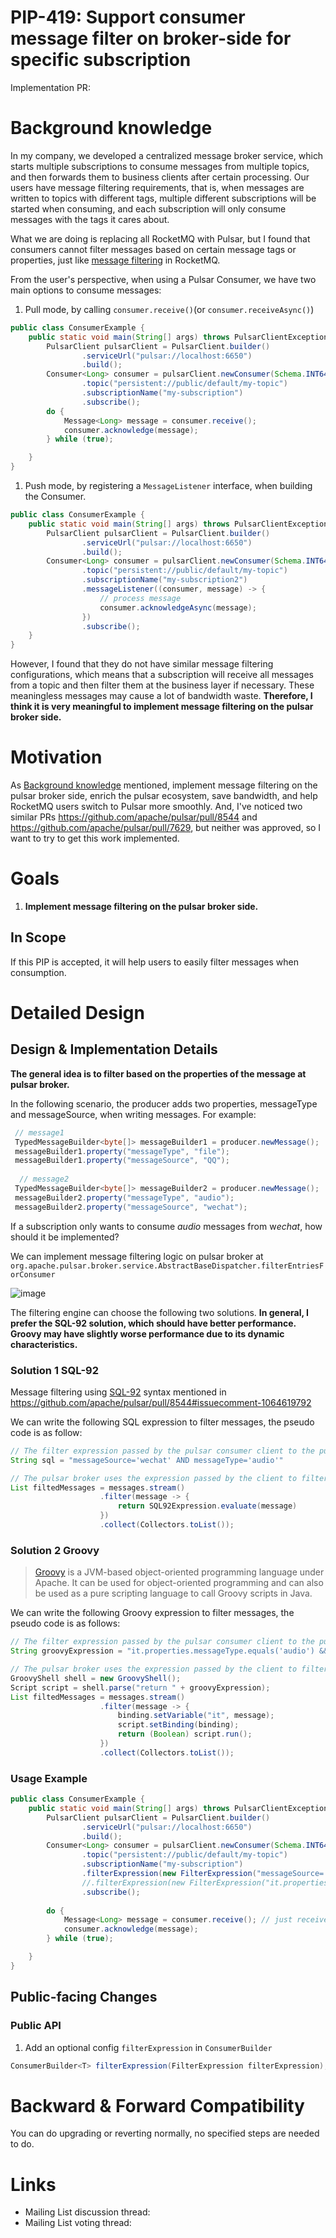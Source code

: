 # PIP-419: Support consumer message filter on broker-side for specific subscription

Implementation PR: 

# Background knowledge

In my company, we developed a centralized message broker service, which starts multiple subscriptions to consume messages from multiple topics, and then forwards them to business clients after certain processing. Our users have message filtering requirements, that is, when messages are written to topics with different tags, multiple different subscriptions will be started when consuming, and each subscription will only consume messages with the tags it cares about.

What we are doing is replacing all RocketMQ with Pulsar,  but I found that consumers cannot filter messages based on certain message tags or properties, just like [message filtering](https://rocketmq.apache.org/docs/featureBehavior/07messagefilter) in RocketMQ.

From the user's perspective, when using a Pulsar Consumer, we have two main options to consume messages:

1. Pull mode, by calling `consumer.receive()`(or `consumer.receiveAsync()`)

```java
public class ConsumerExample {
    public static void main(String[] args) throws PulsarClientException {
        PulsarClient pulsarClient = PulsarClient.builder()
                .serviceUrl("pulsar://localhost:6650")
                .build();
        Consumer<Long> consumer = pulsarClient.newConsumer(Schema.INT64)
                .topic("persistent://public/default/my-topic")
                .subscriptionName("my-subscription")
                .subscribe();
        do {
            Message<Long> message = consumer.receive();
            consumer.acknowledge(message);
        } while (true);

    }
}

```

1. Push mode, by registering a `MessageListener` interface, when building the Consumer.

```java
public class ConsumerExample {
    public static void main(String[] args) throws PulsarClientException {
        PulsarClient pulsarClient = PulsarClient.builder()
                .serviceUrl("pulsar://localhost:6650")
                .build();
        Consumer<Long> consumer = pulsarClient.newConsumer(Schema.INT64)
                .topic("persistent://public/default/my-topic")
                .subscriptionName("my-subscription2")
                .messageListener((consumer, message) -> {
                    // process message
                    consumer.acknowledgeAsync(message);
                })
                .subscribe();
    }
}

```

However, I found that they do not have similar message filtering configurations, which means that a subscription will receive all messages from a topic and then filter them at the business layer if necessary. These meaningless messages may cause a lot of bandwidth waste. **Therefore, I think it is very meaningful to implement message filtering on the pulsar broker side.**

# Motivation

As [Background knowledge](#background-knowledge) mentioned, implement message filtering on the pulsar broker side, enrich the pulsar ecosystem, save bandwidth, and help RocketMQ users switch to Pulsar more smoothly. And, I've noticed two similar PRs https://github.com/apache/pulsar/pull/8544 and https://github.com/apache/pulsar/pull/7629, but neither was approved, so I want to try to get this work implemented.

# Goals

1. **Implement message filtering on the pulsar broker side.**

## In Scope

If this PIP is accepted, it will help users to easily filter messages when consumption. 

# Detailed Design

## Design & Implementation Details

**The general idea is to filter based on the properties of the message at pulsar broker.** 

In the following scenario, the producer adds two properties, messageType and messageSource, when writing messages. For example:

```java
 // message1
 TypedMessageBuilder<byte[]> messageBuilder1 = producer.newMessage();
 messageBuilder1.property("messageType", "file");
 messageBuilder1.property("messageSource", "QQ");
 
  // message2
 TypedMessageBuilder<byte[]> messageBuilder2 = producer.newMessage();
 messageBuilder2.property("messageType", "audio");
 messageBuilder2.property("messageSource", "wechat");
```

If a subscription only wants to consume *audio* messages from w*echat*, how should it be implemented? 

We can implement message filtering logic on pulsar broker at `org.apache.pulsar.broker.service.AbstractBaseDispatcher.filterEntriesForConsumer`

![image](https://github.com/user-attachments/assets/10eea512-1181-42f1-af9c-83dea5bf565e)

The filtering engine can choose the following two solutions. **In general, I prefer the SQL-92 solution, which should have better performance. Groovy may have slightly worse performance due to its dynamic characteristics.**

### Solution 1 SQL-92

Message filtering using [SQL-92](https://en.wikipedia.org/wiki/SQL-92) syntax mentioned in https://github.com/apache/pulsar/pull/8544#issuecomment-1064619792

We can write the following SQL expression to filter messages, the pseudo code is as follow:

```java
// The filter expression passed by the pulsar consumer client to the pulsar broker
String sql = "messageSource='wechat' AND messageType='audio'"

// The pulsar broker uses the expression passed by the client to filter the messages and returns the messages that meet the conditions to the client.
List filtedMessages = messages.stream()
                    .filter(message -> {
                        return SQL92Expression.evaluate(message)
                    })
                    .collect(Collectors.toList());
```

### Solution 2 Groovy

> [Groovy](https://groovy-lang.org/) is a JVM-based object-oriented programming language under Apache. It can be used for object-oriented programming and can also be used as a pure scripting language to call Groovy scripts in Java.
> 

We can write the following Groovy expression to filter messages, the pseudo code is as follows:

```java
// The filter expression passed by the pulsar consumer client to the pulsar broker
String groovyExpression = "it.properties.messageType.equals('audio') && it.properties.messageSource.equals('wechat')"

// The pulsar broker uses the expression passed by the client to filter the messages and returns the messages that meet the conditions to the client.
GroovyShell shell = new GroovyShell();
Script script = shell.parse("return " + groovyExpression);
List filtedMessages = messages.stream()
                    .filter(message -> {
                        binding.setVariable("it", message);
                        script.setBinding(binding);
                        return (Boolean) script.run();
                    })
                    .collect(Collectors.toList());
```

### Usage Example

```java
public class ConsumerExample {
    public static void main(String[] args) throws PulsarClientException {
        PulsarClient pulsarClient = PulsarClient.builder()
                .serviceUrl("pulsar://localhost:6650")
                .build();
        Consumer<Long> consumer = pulsarClient.newConsumer(Schema.INT64)
                .topic("persistent://public/default/my-topic")
                .subscriptionName("my-subscription")
                .filterExpression(new FilterExpression("messageSource='wechat' AND messageType='audio'", FilterExpressionType.SQL92))
                //.filterExpression(new FilterExpression("it.properties.messageType.equals('audio') && it.properties.messageSource.equals('wechat')", FilterExpressionType.Groovy))
                .subscribe();
                
        do {
            Message<Long> message = consumer.receive(); // just receive messages that meet the filter rules.
            consumer.acknowledge(message);
        } while (true);

    }
}

```

## Public-facing Changes

### Public API

1. Add an optional config `filterExpression` in `ConsumerBuilder`

```java
ConsumerBuilder<T> filterExpression(FilterExpression filterExpression);

```

# Backward & Forward Compatibility

You can do upgrading or reverting normally, no specified steps are needed to do.

# Links

- Mailing List discussion thread:
- Mailing List voting thread: